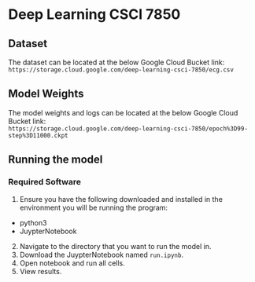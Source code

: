 # Deep Learning CSCI 7850

## Dataset
The dataset can be located at the below Google Cloud Bucket link:<br>
```https://storage.cloud.google.com/deep-learning-csci-7850/ecg.csv```

## Model Weights
The model weights and logs can be located at the below Google Cloud Bucket link:<br>
```https://storage.cloud.google.com/deep-learning-csci-7850/epoch%3D99-step%3D11000.ckpt```

## Running the model
### Required Software
1. Ensure you have the following downloaded and installed in the environment you will be running the program:<br>
  * python3
  * JuypterNotebook
2. Navigate to the directory that you want to run the model in.
3. Download the JuypterNotebook named ```run.ipynb```.
4. Open notebook and run all cells.
5. View results.
